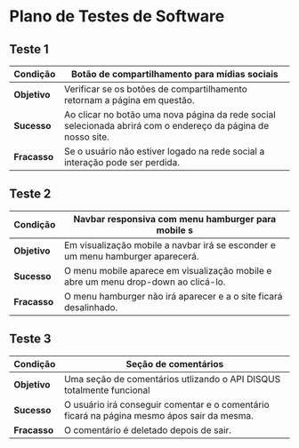 # Plano de Testes de Software

## Teste 1
| Condição  | Botão de compartilhamento para mídias sociais  |
| ------------------- | ------------------- |
| **Objetivo**  | Verificar se os botões de compartilhamento retornam a página em questão.  |
| **Sucesso**  | Ao clicar no botão uma nova página da rede social selecionada abrirá com o endereço da página de nosso site.|
| **Fracasso** | Se o usuário não estiver logado na rede social a interação pode ser perdida.|

## Teste 2
| Condição  | Navbar responsiva com menu hamburger para mobile s  |
| ------------------- | ------------------- |
| **Objetivo**  | Em visualização mobile a navbar irá se esconder e um menu hamburger aparecerá.  |
| **Sucesso**  | O menu mobile aparece em visualização mobile e abre um menu drop-down ao clicá-lo.|
| **Fracasso** | O menu hamburger não irá aparecer e a o site ficará desalinhado.|

## Teste 3
| Condição  | Seção de comentários  |
| ------------------- | ------------------- |
| **Objetivo**  | Uma seção de comentários utlizando o API DISQUS totalmente funcional |
| **Sucesso**  | O usuário irá conseguir comentar e o comentário ficará na página mesmo ápos sair da mesma.|
| **Fracasso** | O comentário é deletado depois de sair.|
